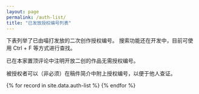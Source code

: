 ```yaml
---
layout: page
permalink: /auth-list/
title: "已发放授权编号列表"
---
```


<style>
table {
  width: 0
}
</style>

下表列举了已由喵打发放的二次创作授权编号。
搜索功能还在开发中，目前可使用 Ctrl + F 等方式进行查找。

已在本家置顶评论中注明开放二创的作品无需授权编号。

被授权者可以（非必须）在稿件简介中附上授权编号，以便于他人查证。

<table>
<thead>
<tr>
	<th>授权编号</th>
	<th>被授权者</th>
	<th>内容</th>
</tr>
</thead>
<tbody>
{% for record in site.data.auth-list %}
<tr>
  <td>{{ record.code }}</td>
  <td>{{ record.to }}</td>
  <td>
    {% if record.direct %}
      {{ record.direct }}
    {% else %}
      <a href="auth-req/{{ record.code }}.txt">授权申请书</a>
    {% endif %}
  </td>
</tr>
{% endfor %}
</tbody>
</table>

